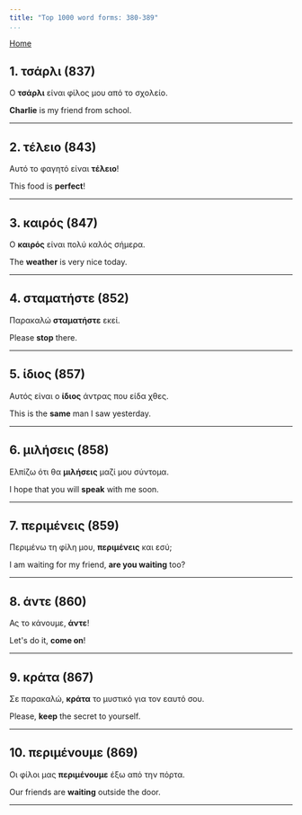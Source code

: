 ```yaml
---
title: "Top 1000 word forms: 380-389"
...
```


[Home](./) 

## 1. τσάρλι (837)

Ο **τσάρλι** είναι φίλος μου από το σχολείο.  

**Charlie** is my friend from school.

---

## 2. τέλειο (843)

Αυτό το φαγητό είναι **τέλειο**!

This food is **perfect**!

---

## 3. καιρός (847)

Ο **καιρός** είναι πολύ καλός σήμερα.

The **weather** is very nice today.

---

## 4. σταματήστε (852)

Παρακαλώ **σταματήστε** εκεί.

Please **stop** there.

---

## 5. ίδιος (857)

Αυτός είναι ο **ίδιος** άντρας που είδα χθες.

This is the **same** man I saw yesterday.

---

## 6. μιλήσεις (858)

Ελπίζω ότι θα **μιλήσεις** μαζί μου σύντομα.  

I hope that you will **speak** with me soon.

---

## 7. περιμένεις (859)

Περιμένω τη φίλη μου, **περιμένεις** και εσύ;  

I am waiting for my friend, **are you waiting** too?

---

## 8. άντε (860)

Ας το κάνουμε, **άντε**!  

Let's do it, **come on**!

---

## 9. κράτα (867)

Σε παρακαλώ, **κράτα** το μυστικό για τον εαυτό σου.  

Please, **keep** the secret to yourself.

---

## 10. περιμένουμε (869)

Οι φίλοι μας **περιμένουμε** έξω από την πόρτα.

Our friends are **waiting** outside the door.

---

